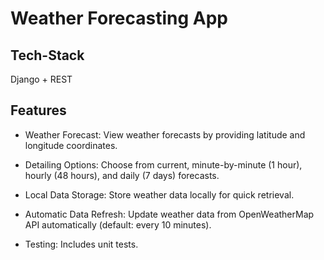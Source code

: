 # Weather Forecasting App
## Tech-Stack
Django + REST
## Features
- Weather Forecast: View weather forecasts by providing latitude and longitude coordinates.

- Detailing Options: Choose from current, minute-by-minute (1 hour), hourly (48 hours), and daily (7 days) forecasts.

- Local Data Storage: Store weather data locally for quick retrieval.

- Automatic Data Refresh: Update weather data from OpenWeatherMap API automatically (default: every 10 minutes).

- Testing: Includes unit tests.
